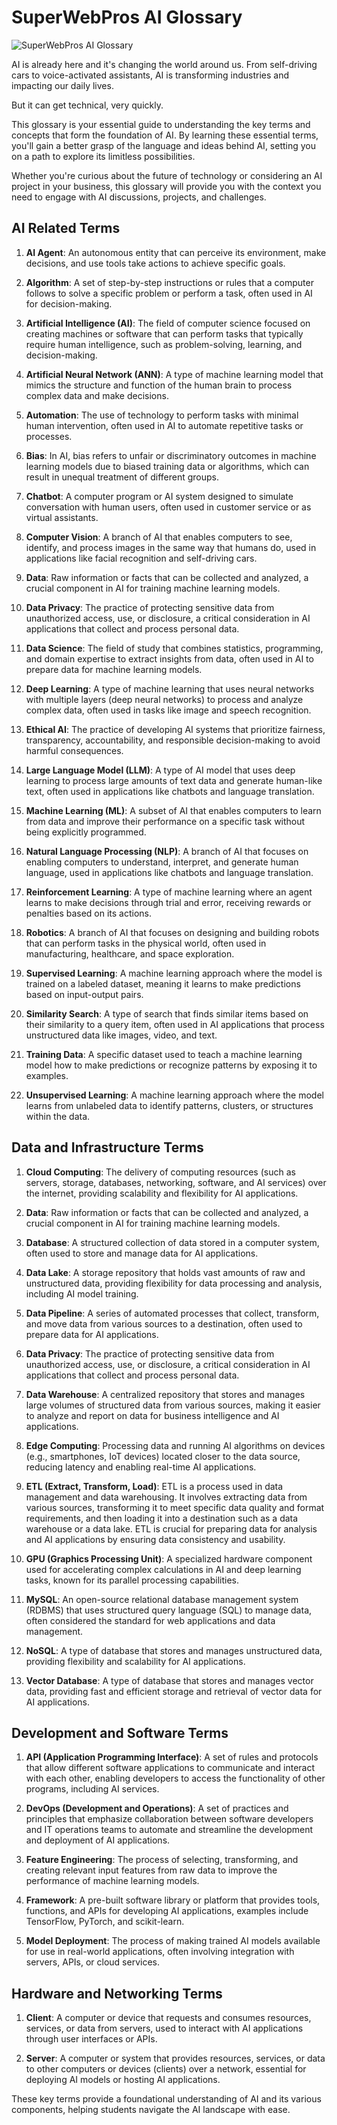 # SuperWebPros AI Glossary

![SuperWebPros AI Glossary](https://s3.amazonaws.com/resources.superwebpros.com/images/midjourney_glossary-thumbnail.png)

AI is already here and it's changing the world around us. From self-driving cars to voice-activated assistants, AI is transforming industries and impacting our daily lives.

But it can get technical, very quickly.

This glossary is your essential guide to understanding the key terms and concepts that form the foundation of AI. By learning these essential terms, you'll gain a better grasp of the language and ideas behind AI, setting you on a path to explore its limitless possibilities.

Whether you're curious about the future of technology or considering an AI project in your business, this glossary will provide you with the context you need to engage with AI discussions, projects, and challenges.

## AI Related Terms
1. **AI Agent**: An autonomous entity that can perceive its environment, make decisions, and use tools take actions to achieve specific goals.

1. **Algorithm**: A set of step-by-step instructions or rules that a computer follows to solve a specific problem or perform a task, often used in AI for decision-making.

2. **Artificial Intelligence (AI)**: The field of computer science focused on creating machines or software that can perform tasks that typically require human intelligence, such as problem-solving, learning, and decision-making.

3. **Artificial Neural Network (ANN)**: A type of machine learning model that mimics the structure and function of the human brain to process complex data and make decisions.

4. **Automation**: The use of technology to perform tasks with minimal human intervention, often used in AI to automate repetitive tasks or processes.

3. **Bias**: In AI, bias refers to unfair or discriminatory outcomes in machine learning models due to biased training data or algorithms, which can result in unequal treatment of different groups.

4. **Chatbot**: A computer program or AI system designed to simulate conversation with human users, often used in customer service or as virtual assistants.

5. **Computer Vision**: A branch of AI that enables computers to see, identify, and process images in the same way that humans do, used in applications like facial recognition and self-driving cars.

6. **Data**: Raw information or facts that can be collected and analyzed, a crucial component in AI for training machine learning models.

7. **Data Privacy**: The practice of protecting sensitive data from unauthorized access, use, or disclosure, a critical consideration in AI applications that collect and process personal data.

6. **Data Science**: The field of study that combines statistics, programming, and domain expertise to extract insights from data, often used in AI to prepare data for machine learning models.

5. **Deep Learning**: A type of machine learning that uses neural networks with multiple layers (deep neural networks) to process and analyze complex data, often used in tasks like image and speech recognition.

6. **Ethical AI**: The practice of developing AI systems that prioritize fairness, transparency, accountability, and responsible decision-making to avoid harmful consequences.

7. **Large Language Model (LLM)**: A type of AI model that uses deep learning to process large amounts of text data and generate human-like text, often used in applications like chatbots and language translation.

7. **Machine Learning (ML)**: A subset of AI that enables computers to learn from data and improve their performance on a specific task without being explicitly programmed.

8. **Natural Language Processing (NLP)**: A branch of AI that focuses on enabling computers to understand, interpret, and generate human language, used in applications like chatbots and language translation.

9. **Reinforcement Learning**: A type of machine learning where an agent learns to make decisions through trial and error, receiving rewards or penalties based on its actions.

10. **Robotics**: A branch of AI that focuses on designing and building robots that can perform tasks in the physical world, often used in manufacturing, healthcare, and space exploration.

11. **Supervised Learning**: A machine learning approach where the model is trained on a labeled dataset, meaning it learns to make predictions based on input-output pairs.

12. **Similarity Search**: A type of search that finds similar items based on their similarity to a query item, often used in AI applications that process unstructured data like images, video, and text.

10. **Training Data**: A specific dataset used to teach a machine learning model how to make predictions or recognize patterns by exposing it to examples.

11. **Unsupervised Learning**: A machine learning approach where the model learns from unlabeled data to identify patterns, clusters, or structures within the data.

## Data and Infrastructure Terms
1. **Cloud Computing**: The delivery of computing resources (such as servers, storage, databases, networking, software, and AI services) over the internet, providing scalability and flexibility for AI applications.

2. **Data**: Raw information or facts that can be collected and analyzed, a crucial component in AI for training machine learning models.

3. **Database**: A structured collection of data stored in a computer system, often used to store and manage data for AI applications.

3. **Data Lake**: A storage repository that holds vast amounts of raw and unstructured data, providing flexibility for data processing and analysis, including AI model training.

4. **Data Pipeline**: A series of automated processes that collect, transform, and move data from various sources to a destination, often used to prepare data for AI applications.

5. **Data Privacy**: The practice of protecting sensitive data from unauthorized access, use, or disclosure, a critical consideration in AI applications that collect and process personal data.

5. **Data Warehouse**: A centralized repository that stores and manages large volumes of structured data from various sources, making it easier to analyze and report on data for business intelligence and AI applications.

6. **Edge Computing**: Processing data and running AI algorithms on devices (e.g., smartphones, IoT devices) located closer to the data source, reducing latency and enabling real-time AI applications.

7. **ETL (Extract, Transform, Load)**: ETL is a process used in data management and data warehousing. It involves extracting data from various sources, transforming it to meet specific data quality and format requirements, and then loading it into a destination such as a data warehouse or a data lake. ETL is crucial for preparing data for analysis and AI applications by ensuring data consistency and usability.

7. **GPU (Graphics Processing Unit)**: A specialized hardware component used for accelerating complex calculations in AI and deep learning tasks, known for its parallel processing capabilities.

8. **MySQL**: An open-source relational database management system (RDBMS) that uses structured query language (SQL) to manage data, often considered the standard for web applications and data management.

9. **NoSQL**: A type of database that stores and manages unstructured data, providing flexibility and scalability for AI applications.

10. **Vector Database**: A type of database that stores and manages vector data, providing fast and efficient storage and retrieval of vector data for AI applications.

## Development and Software Terms
1. **API (Application Programming Interface)**: A set of rules and protocols that allow different software applications to communicate and interact with each other, enabling developers to access the functionality of other programs, including AI services.

2. **DevOps (Development and Operations)**: A set of practices and principles that emphasize collaboration between software developers and IT operations teams to automate and streamline the development and deployment of AI applications.

3. **Feature Engineering**: The process of selecting, transforming, and creating relevant input features from raw data to improve the performance of machine learning models.

4. **Framework**: A pre-built software library or platform that provides tools, functions, and APIs for developing AI applications, examples include TensorFlow, PyTorch, and scikit-learn.

5. **Model Deployment**: The process of making trained AI models available for use in real-world applications, often involving integration with servers, APIs, or cloud services.

## Hardware and Networking Terms
1. **Client**: A computer or device that requests and consumes resources, services, or data from servers, used to interact with AI applications through user interfaces or APIs.

2. **Server**: A computer or system that provides resources, services, or data to other computers or devices (clients) over a network, essential for deploying AI models or hosting AI applications.


These key terms provide a foundational understanding of AI and its various components, helping students navigate the AI landscape with ease.
